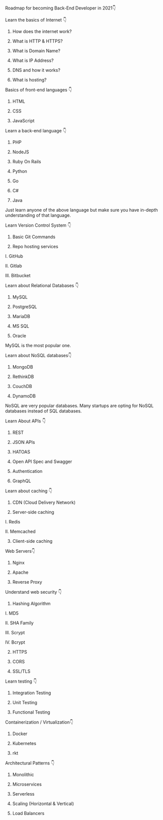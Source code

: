 Roadmap for becoming Back-End Developer in 2021👇

Learn the basics of Internet 👇

1. How does the internet work?

2. What is HTTP & HTTPS?

3. What is Domain Name?

4. What is IP Address?

5. DNS and how it works?

6. What is hosting?

Basics of front-end languages 👇

1. HTML

2. CSS

3. JavaScript

Learn a back-end language 👇

1. PHP

2. NodeJS

3. Ruby On Rails

4. Python

5. Go

5. C#

6. Java

Just learn anyone of the above language but make sure you have in-depth understanding of that language.

Learn Version Control System 👇

1. Basic Git Commands

2. Repo hosting services

I. GitHub

II. Gitlab

III. Bitbucket

Learn about Relational Databases 👇

1. MySQL

2. PostgreSQL

3. MariaDB

4. MS SQL

5. Oracle

MySQL is the most popular one.

Learn about NoSQL databases👇

1. MongoDB

2. RethinkDB

3. CouchDB

4. DynamoDB

NoSQL are very popular databases. Many startups are opting for NoSQL databases instead of SQL databases.

Learn About APIs 👇

1. REST

2. JSON APIs

3. HATOAS

4. Open API Spec and Swagger

5. Authentication

6. GraphQL

Learn about caching 👇

1. CDN (Cloud Delivery Network)

2. Server-side caching

I. Redis

II. Memcached

3. Client-side caching

Web Servers👇

1. Nginx

2. Apache

3. Reverse Proxy

Understand web security 👇

1. Hashing Algorithm

I. MD5

II. SHA Family

III. Scrypt

IV. Bcrypt

2. HTTPS

3. CORS

4. SSL/TLS

Learn testing 👇

1. Integration Testing

2. Unit Testing

3. Functional Testing

Containerization / Virtualization👇

1. Docker

2. Kubernetes

3. rkt

Architectural Patterns 👇

1. Monolithic

2. Microservices

3. Serverless

4. Scaling (Horizontal & Vertical)

5. Load Balancers